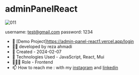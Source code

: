 # adminPanelReact

![011](https://github.com/ahmadideveloper/adminPanelReact/assets/141068188/d2d5f71f-ccae-4220-abec-205b17af162d)

username: test@gmail.com
password: 1234

- 🔗 [Demo Project]https://admin-panel-react1.vercel.app/login
- 👨‍💻 developed by reza ahmadi 
- 📆 Created - 2024-02-07
- 🤖 Technologies Used - JavaScript, React, Mui
- 🕵🏻‍♀️ Role - Frontend
- 📫 How to reach me : with my [instagram](https://instagram.com/ahmadideveloper) and [linkedin](https://linkedin.com/in/reza-ahmadi-639351286)
